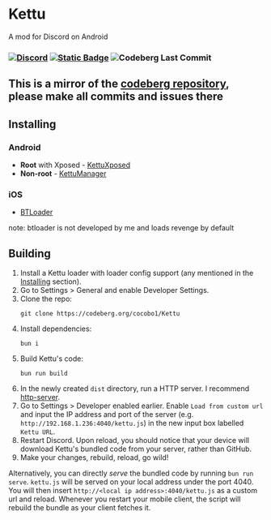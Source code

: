 # Kettu
A mod for Discord on Android

### [![Discord](https://img.shields.io/discord/1368145952266911755?logo=discord&logoColor=%23ffffffff&color=%231D88CF&link=https%3A%2F%2Fdiscord.gg%2F6cN7wKa8gp)](https://discord.gg/6cN7wKa8gp) [![Static Badge](https://img.shields.io/badge/kofi-cocobo1-%23FF6433?style=flat&logo=ko-fi&labelColor=%23ffffff)](https://www.ko-fi.com/cocobo1) ![Codeberg Last Commit](https://img.shields.io/gitea/last-commit/cocobo1/Kettu?gitea_url=https%3A%2F%2Fwww.codeberg.org&logo=codeberg&logoColor=%23ffffffff)

## **This is a mirror of the [codeberg repository](https://codeberg.org/cocobo1/Kettu), please make all commits and issues there**

## Installing

### Android
- **Root** with Xposed - [KettuXposed](https://github.com/C0C0B01/KettuXposed/releases/latest)
- **Non-root** - [KettuManager](https://github.com/C0C0B01/KettuManager/releases/latest)

### iOS
- [BTLoader](https://github.com/CloudySn0w/BTLoader)

note: btloader is not developed by me and loads revenge by default 

## Building
1. Install a Kettu loader with loader config support (any mentioned in the [Installing](#installing) section).
1. Go to Settings > General and enable Developer Settings.
1. Clone the repo:
    ```
    git clone https://codeberg.org/cocobo1/Kettu
    ```
1. Install dependencies:
    ```
    bun i
    ```
1. Build Kettu's code:
    ```
    bun run build
    ```
1. In the newly created `dist` directory, run a HTTP server. I recommend [http-server](https://www.npmjs.com/package/http-server).
1. Go to Settings > Developer enabled earlier. Enable `Load from custom url` and input the IP address and port of the server (e.g. `http://192.168.1.236:4040/kettu.js`) in the new input box labelled `Kettu URL`.
1. Restart Discord. Upon reload, you should notice that your device will download Kettu's bundled code from your server, rather than GitHub.
1. Make your changes, rebuild, reload, go wild!

Alternatively, you can directly *serve* the bundled code by running `bun run serve`. `kettu.js` will be served on your local address under the port 4040. You will then insert `http://<local ip address>:4040/kettu.js` as a custom url and reload. Whenever you restart your mobile client, the script will rebuild the bundle as your client fetches it.